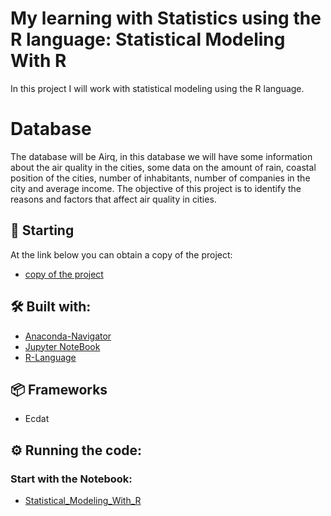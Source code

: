 # My learning with Statistics using the R language: Statistical Modeling With R
In this project I will work with statistical modeling using the R language.

# Database
The database will be Airq, in this database we will have some information about the air quality in the cities, some data on the amount of rain, coastal position of the cities, number of inhabitants, number of companies in the city and average income.
The objective of this project is to identify the reasons and factors that affect air quality in cities.

## 🚀 Starting

At the link below you can obtain a copy of the project:
* [copy of the project](https://github.com/OtnielGomes/Statistical_Modeling_With_R/archive/refs/heads/main.zip)

## 🛠️ Built with:

* [Anaconda-Navigator](https://www.anaconda.com/)
* [Jupyter NoteBook](https://jupyter.org/install)
* [R-Language](https://www.r-project.org/)
## 📦 Frameworks  

* Ecdat

## ⚙️ Running the code:

### Start with the Notebook:
* [Statistical_Modeling_With_R](https://github.com/OtnielGomes/Statistical_Modeling_With_R/blob/main/Statistical_Modeling_With_R.ipynb)

